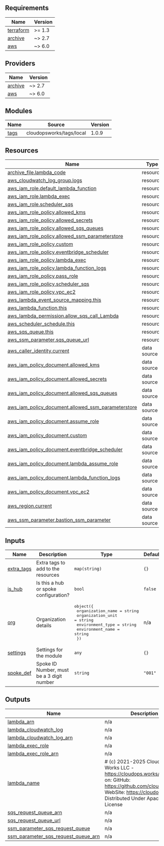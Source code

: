 ## Requirements

| Name | Version |
|------|---------|
| <a name="requirement_terraform"></a> [terraform](#requirement\_terraform) | >= 1.3 |
| <a name="requirement_archive"></a> [archive](#requirement\_archive) | ~> 2.7 |
| <a name="requirement_aws"></a> [aws](#requirement\_aws) | ~> 6.0 |

## Providers

| Name | Version |
|------|---------|
| <a name="provider_archive"></a> [archive](#provider\_archive) | ~> 2.7 |
| <a name="provider_aws"></a> [aws](#provider\_aws) | ~> 6.0 |

## Modules

| Name | Source | Version |
|------|--------|---------|
| <a name="module_tags"></a> [tags](#module\_tags) | cloudopsworks/tags/local | 1.0.9 |

## Resources

| Name | Type |
|------|------|
| [archive_file.lambda_code](https://registry.terraform.io/providers/hashicorp/archive/latest/docs/resources/file) | resource |
| [aws_cloudwatch_log_group.logs](https://registry.terraform.io/providers/hashicorp/aws/latest/docs/resources/cloudwatch_log_group) | resource |
| [aws_iam_role.default_lambda_function](https://registry.terraform.io/providers/hashicorp/aws/latest/docs/resources/iam_role) | resource |
| [aws_iam_role.lambda_exec](https://registry.terraform.io/providers/hashicorp/aws/latest/docs/resources/iam_role) | resource |
| [aws_iam_role.scheduler_sqs](https://registry.terraform.io/providers/hashicorp/aws/latest/docs/resources/iam_role) | resource |
| [aws_iam_role_policy.allowed_kms](https://registry.terraform.io/providers/hashicorp/aws/latest/docs/resources/iam_role_policy) | resource |
| [aws_iam_role_policy.allowed_secrets](https://registry.terraform.io/providers/hashicorp/aws/latest/docs/resources/iam_role_policy) | resource |
| [aws_iam_role_policy.allowed_sqs_queues](https://registry.terraform.io/providers/hashicorp/aws/latest/docs/resources/iam_role_policy) | resource |
| [aws_iam_role_policy.allowed_ssm_parameterstore](https://registry.terraform.io/providers/hashicorp/aws/latest/docs/resources/iam_role_policy) | resource |
| [aws_iam_role_policy.custom](https://registry.terraform.io/providers/hashicorp/aws/latest/docs/resources/iam_role_policy) | resource |
| [aws_iam_role_policy.eventbridge_scheduler](https://registry.terraform.io/providers/hashicorp/aws/latest/docs/resources/iam_role_policy) | resource |
| [aws_iam_role_policy.lambda_exec](https://registry.terraform.io/providers/hashicorp/aws/latest/docs/resources/iam_role_policy) | resource |
| [aws_iam_role_policy.lambda_function_logs](https://registry.terraform.io/providers/hashicorp/aws/latest/docs/resources/iam_role_policy) | resource |
| [aws_iam_role_policy.pass_role](https://registry.terraform.io/providers/hashicorp/aws/latest/docs/resources/iam_role_policy) | resource |
| [aws_iam_role_policy.scheduler_sqs](https://registry.terraform.io/providers/hashicorp/aws/latest/docs/resources/iam_role_policy) | resource |
| [aws_iam_role_policy.vpc_ec2](https://registry.terraform.io/providers/hashicorp/aws/latest/docs/resources/iam_role_policy) | resource |
| [aws_lambda_event_source_mapping.this](https://registry.terraform.io/providers/hashicorp/aws/latest/docs/resources/lambda_event_source_mapping) | resource |
| [aws_lambda_function.this](https://registry.terraform.io/providers/hashicorp/aws/latest/docs/resources/lambda_function) | resource |
| [aws_lambda_permission.allow_sqs_call_Lambda](https://registry.terraform.io/providers/hashicorp/aws/latest/docs/resources/lambda_permission) | resource |
| [aws_scheduler_schedule.this](https://registry.terraform.io/providers/hashicorp/aws/latest/docs/resources/scheduler_schedule) | resource |
| [aws_sqs_queue.this](https://registry.terraform.io/providers/hashicorp/aws/latest/docs/resources/sqs_queue) | resource |
| [aws_ssm_parameter.sqs_queue_url](https://registry.terraform.io/providers/hashicorp/aws/latest/docs/resources/ssm_parameter) | resource |
| [aws_caller_identity.current](https://registry.terraform.io/providers/hashicorp/aws/latest/docs/data-sources/caller_identity) | data source |
| [aws_iam_policy_document.allowed_kms](https://registry.terraform.io/providers/hashicorp/aws/latest/docs/data-sources/iam_policy_document) | data source |
| [aws_iam_policy_document.allowed_secrets](https://registry.terraform.io/providers/hashicorp/aws/latest/docs/data-sources/iam_policy_document) | data source |
| [aws_iam_policy_document.allowed_sqs_queues](https://registry.terraform.io/providers/hashicorp/aws/latest/docs/data-sources/iam_policy_document) | data source |
| [aws_iam_policy_document.allowed_ssm_parameterstore](https://registry.terraform.io/providers/hashicorp/aws/latest/docs/data-sources/iam_policy_document) | data source |
| [aws_iam_policy_document.assume_role](https://registry.terraform.io/providers/hashicorp/aws/latest/docs/data-sources/iam_policy_document) | data source |
| [aws_iam_policy_document.custom](https://registry.terraform.io/providers/hashicorp/aws/latest/docs/data-sources/iam_policy_document) | data source |
| [aws_iam_policy_document.eventbridge_scheduler](https://registry.terraform.io/providers/hashicorp/aws/latest/docs/data-sources/iam_policy_document) | data source |
| [aws_iam_policy_document.lambda_assume_role](https://registry.terraform.io/providers/hashicorp/aws/latest/docs/data-sources/iam_policy_document) | data source |
| [aws_iam_policy_document.lambda_function_logs](https://registry.terraform.io/providers/hashicorp/aws/latest/docs/data-sources/iam_policy_document) | data source |
| [aws_iam_policy_document.vpc_ec2](https://registry.terraform.io/providers/hashicorp/aws/latest/docs/data-sources/iam_policy_document) | data source |
| [aws_region.current](https://registry.terraform.io/providers/hashicorp/aws/latest/docs/data-sources/region) | data source |
| [aws_ssm_parameter.bastion_ssm_parameter](https://registry.terraform.io/providers/hashicorp/aws/latest/docs/data-sources/ssm_parameter) | data source |

## Inputs

| Name | Description | Type | Default | Required |
|------|-------------|------|---------|:--------:|
| <a name="input_extra_tags"></a> [extra\_tags](#input\_extra\_tags) | Extra tags to add to the resources | `map(string)` | `{}` | no |
| <a name="input_is_hub"></a> [is\_hub](#input\_is\_hub) | Is this a hub or spoke configuration? | `bool` | `false` | no |
| <a name="input_org"></a> [org](#input\_org) | Organization details | <pre>object({<br/>    organization_name = string<br/>    organization_unit = string<br/>    environment_type  = string<br/>    environment_name  = string<br/>  })</pre> | n/a | yes |
| <a name="input_settings"></a> [settings](#input\_settings) | Settings for the module | `any` | `{}` | no |
| <a name="input_spoke_def"></a> [spoke\_def](#input\_spoke\_def) | Spoke ID Number, must be a 3 digit number | `string` | `"001"` | no |

## Outputs

| Name | Description |
|------|-------------|
| <a name="output_lambda_arn"></a> [lambda\_arn](#output\_lambda\_arn) | n/a |
| <a name="output_lambda_cloudwatch_log"></a> [lambda\_cloudwatch\_log](#output\_lambda\_cloudwatch\_log) | n/a |
| <a name="output_lambda_cloudwatch_log_arn"></a> [lambda\_cloudwatch\_log\_arn](#output\_lambda\_cloudwatch\_log\_arn) | n/a |
| <a name="output_lambda_exec_role"></a> [lambda\_exec\_role](#output\_lambda\_exec\_role) | n/a |
| <a name="output_lambda_exec_role_arn"></a> [lambda\_exec\_role\_arn](#output\_lambda\_exec\_role\_arn) | n/a |
| <a name="output_lambda_name"></a> [lambda\_name](#output\_lambda\_name) | # (c) 2021-2025 Cloud Ops Works LLC - https://cloudops.works/ Find us on: GitHub: https://github.com/cloudopsworks WebSite: https://cloudops.works Distributed Under Apache v2.0 License |
| <a name="output_sqs_request_queue_arn"></a> [sqs\_request\_queue\_arn](#output\_sqs\_request\_queue\_arn) | n/a |
| <a name="output_sqs_request_queue_url"></a> [sqs\_request\_queue\_url](#output\_sqs\_request\_queue\_url) | n/a |
| <a name="output_ssm_parameter_sqs_request_queue"></a> [ssm\_parameter\_sqs\_request\_queue](#output\_ssm\_parameter\_sqs\_request\_queue) | n/a |
| <a name="output_ssm_parameter_sqs_request_queue_arn"></a> [ssm\_parameter\_sqs\_request\_queue\_arn](#output\_ssm\_parameter\_sqs\_request\_queue\_arn) | n/a |

